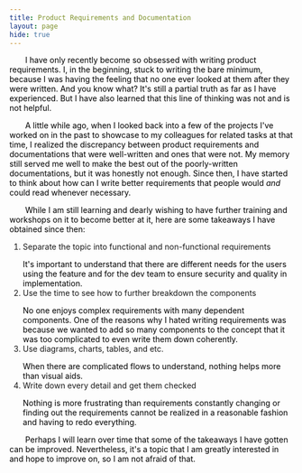 ```yaml
---
title: Product Requirements and Documentation
layout: page
hide: true
---
```


<style>
p{
    color:black;
    text-indent: 2em;
    margin-bottom: 0.5em; 
}
li{
    margin-bottom:0em;
}
dl{
    margin-bottom:0em;
    color:black;

}
</style>

<p>
I have only recently become so obsessed with writing product requirements. I, in the beginning, stuck to writing the bare minimum, because I was having the feeling that no one ever looked at them after they were written. And you know what? It's still a partial truth as far as I have experienced. But I have also learned that this line of thinking was not and is not helpful.</p>
<p>
 A little while ago, when I looked back into a few of the projects I've worked on in the past to showcase to my colleagues for related tasks at that time, I realized the discrepancy between product requirements and documentations that were well-written and ones that were not. My memory still served me well to make the best out of the poorly-written documentations, but it was honestly not enough. Since then, I have started to think about how can I write better requirements that people would <i>and</i> could read whenever necessary.    
</p>

<p>
While I am still learning and dearly wishing to have further training and workshops on it to become better at it, here are some takeaways I have obtained since then: 
    <ol>
        <li>Separate the topic into functional and non-functional requirements</li>
            <dl>It's important to understand that there are different needs for the users using the feature and for the dev team to ensure security and quality in implementation.</dl>
        <li>Use the time to see how to further breakdown the components</li>
            <dl>No one enjoys complex requirements with many dependent components. One of the reasons why I hated writing requirements was because we wanted to add so many components to the concept that it was too complicated to even write them down coherently.</dl>
        <li>Use diagrams, charts, tables, and etc.</li>
            <dl>When there are complicated flows to understand, nothing helps more than visual aids.</dl>
        <li>Write down every detail and get them checked</li>
            <dl>Nothing is more frustrating than requirements constantly changing or finding out the requirements cannot be realized in a reasonable fashion and having to redo everything.</dl>
    </ol>
</p>
<p>
Perhaps I will learn over time that some of the takeaways I have gotten can be improved. Nevertheless, it's a topic that I am greatly interested in and hope to improve on, so I am not afraid of that. 
</p>